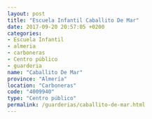 ```yaml
---
layout: post
title: "Escuela Infantil Caballito De Mar"
date: 2017-09-20 20:57:05 +0200
categories:
- Escuela Infantil
- almeria
- carboneras
- Centro público
- guarderia
name: "Caballito De Mar"
province: "Almería"
location: "Carboneras"
code: "4009940"
type: "Centro público"
permalink: /guarderias/caballito-de-mar.html
---
```

